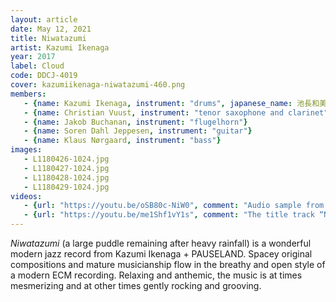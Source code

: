 ```yaml
---
layout: article
date: May 12, 2021
title: Niwatazumi
artist: Kazumi Ikenaga
year: 2017
label: Cloud
code: DDCJ-4019
cover: kazumiikenaga-niwatazumi-460.png
members:
   - {name: Kazumi Ikenaga, instrument: "drums", japanese_name: 池長和美, url: "http://www.graphic-art.com/ikenaga/"}
   - {name: Christian Vuust, instrument: "tenor saxophone and clarinet"}
   - {name: Jakob Buchanan, instrument: "flugelhorn"}
   - {name: Soren Dahl Jeppesen, instrument: "guitar"}
   - {name: Klaus Nørgaard, instrument: "bass"}
images:
   - L1180426-1024.jpg
   - L1180427-1024.jpg
   - L1180428-1024.jpg
   - L1180429-1024.jpg
videos: 
   - {url: "https://youtu.be/oSB80c-NiW0", comment: "Audio sample from “Unspoken Language”, the first track on this album"}
   - {url: "https://youtu.be/me1Shf1vY1s", comment: "The title track “Niwatazumi”"}
---
```

*Niwatazumi* (a large puddle remaining after heavy rainfall) is a wonderful modern jazz record from Kazumi Ikenaga + PAUSELAND. Spacey original compositions and mature musicianship flow in the breathy and open style of a modern ECM recording. Relaxing and anthemic, the music is at times mesmerizing and at other times gently rocking and grooving.








